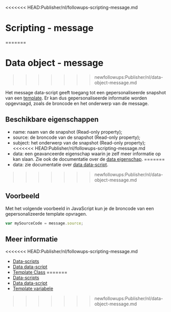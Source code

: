 <<<<<<< HEAD:Publisher/nl/followups-scripting-message.md
# Scripting - message
=======
# Data object - message
>>>>>>> newfollowups:Publisher/nl/data-object-message.md

Het message data-script geeft toegang tot een gepersonaliseerde snapshot van een
[template](./data-object-template). Er kan dus gepersonaliseerde informatie
worden opgevraagd, zoals de broncode en het onderwerp van de message. 

## Beschikbare eigenschappen

* name: 	naam van de snapshot (Read-only property);
* source: 	de broncode van de snapshot (Read-only property);
* subject: 	het onderwerp van de snapshot (Read-only property);
<<<<<<< HEAD:Publisher/nl/followups-scripting-message.md
* data: 	een geavanceerde eigenschap waarin je zelf meer informatie op kan slaan. 
Zie ook de documentatie over de [data eigenschap](./followups-scripting-data).
=======
* data: 	zie documentatie over [data data-script](./data-object-data).

>>>>>>> newfollowups:Publisher/nl/data-object-message.md

## Voorbeeld

Met het volgende voorbeeld in JavaScript kun je de broncode van een gepersonalizeerde template opvragen.

```javascript
var mySourceCode = message.source;
```

## Meer informatie

<<<<<<< HEAD:Publisher/nl/followups-scripting-message.md
* [Data-scripts](./followups-scripting)
* [Data data-script](./followups-scripting-data)
* [Template Class](./followups-scripting-template)
=======
* [Data-scripts](./data-object)
* [Data data-script](./data-object-data)
* [Template variabele](./data-object-template)
>>>>>>> newfollowups:Publisher/nl/data-object-message.md
